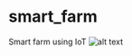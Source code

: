 # smart_farm
Smart farm using IoT
![alt text](https://github.com/vinojv96/smart_farm/blob/master/20200425_175519.jpg "Project Image")
